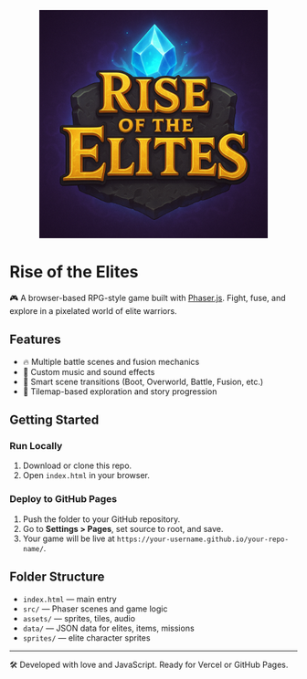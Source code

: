 <p align="center">
  <img src="logo.png" width="400" alt="Rise of the Elites Logo">
</p>


# Rise of the Elites

🎮 A browser-based RPG-style game built with [Phaser.js](https://phaser.io/). Fight, fuse, and explore in a pixelated world of elite warriors.

## Features
- 🔥 Multiple battle scenes and fusion mechanics
- 🎵 Custom music and sound effects
- 🧠 Smart scene transitions (Boot, Overworld, Battle, Fusion, etc.)
- 🧩 Tilemap-based exploration and story progression

## Getting Started

### Run Locally
1. Download or clone this repo.
2. Open `index.html` in your browser.

### Deploy to GitHub Pages
1. Push the folder to your GitHub repository.
2. Go to **Settings > Pages**, set source to root, and save.
3. Your game will be live at `https://your-username.github.io/your-repo-name/`.

## Folder Structure
- `index.html` — main entry
- `src/` — Phaser scenes and game logic
- `assets/` — sprites, tiles, audio
- `data/` — JSON data for elites, items, missions
- `sprites/` — elite character sprites

---

🛠 Developed with love and JavaScript. Ready for Vercel or GitHub Pages.

